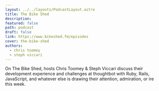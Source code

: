 ```yaml
---
layout: ../../layouts/PodcastLayout.astro
title: The Bike Shed
description: 
featured: false
path: podcast
draft: false
link: https://www.bikeshed.fm/episodes
cover: the-bike-shed
authors:
  - chris toomey
  - steph viccari
---
```


On The Bike Shed, hosts Chris Toomey & Steph Viccari discuss their development experience and challenges at thoughtbot with Ruby, Rails, JavaScript, and whatever else is drawing their attention, admiration, or ire this week.